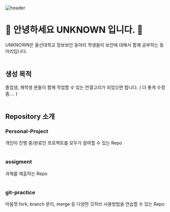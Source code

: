 ![header](https://capsule-render.vercel.app/api?type=rounded&color=timeGradient&text=Welcome%20to%20UNKNOWN's%20GitHub%20👋&animation=twinkling&fontSize=40&fontAlignY=50&fontAlign=50&height=180)

# 👋 안녕하세요 UNKNOWN 입니다. 👋 
UNKNOWN은 울산대학교 정보보안 동아리 학생들이 보안에 대해서 함께 공부하는 동아리입니다.  
<br/>

## 생성 목적  
졸업생, 재학생 분들이 함께 작업할 수 있는 연결고리가 되었으면 합니다. ( 더 좋게 수정 좀.... )  
<br/>

## Repository 소개    
### Personal-Project   
개인이 진행 중/완료인 프로젝트를 모두가 참여할 수 있는 Repo    
<br/>    
### assigment    
과제를 제출하는 Repo    
<br/>
### git-practice    
마음껏 fork, branch 분리, merge 등 다양한 깃허브 사용방법을 연습할 수 있는 Repo
